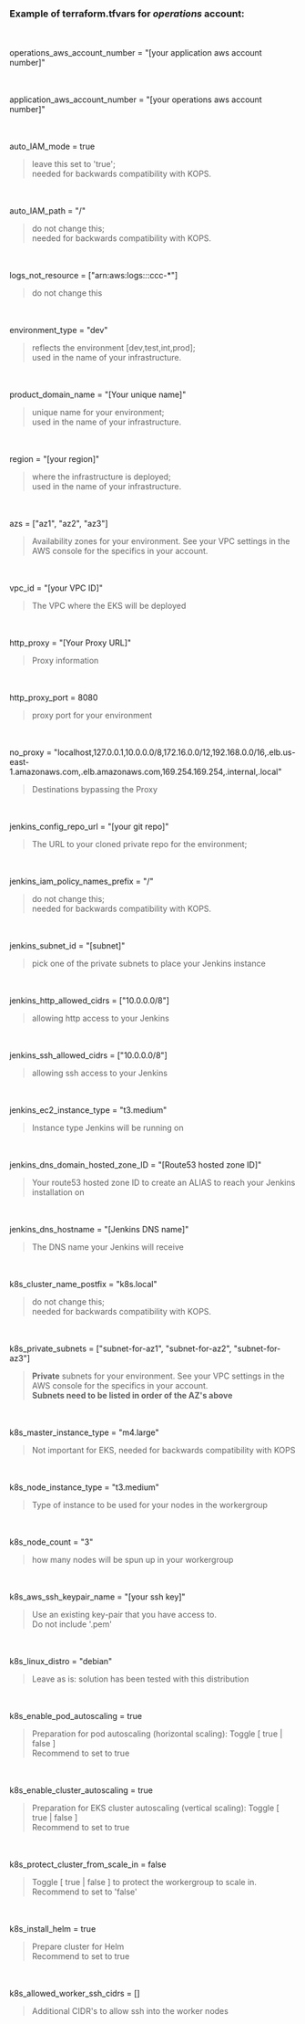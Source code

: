 ### Example of terraform.tfvars for *operations* account:


<br></br>
operations\_aws\_account\_number = "[your application aws account number]"

<br></br>
application\_aws\_account\_number = "[your operations aws account number]"

<br></br>
auto\_IAM\_mode = true  
> leave this set to 'true';  
> needed for backwards compatibility with KOPS.

<br></br>
auto\_IAM\_path = "/"
> do not change this;  
> needed for backwards compatibility with KOPS.

<br></br>
logs\_not\_resource = ["arn:aws:logs:*:*:ccc-*"]
> do not change this

<br></br>
environment\_type = "dev"
> reflects the environment [dev,test,int,prod];  
> used in the name of your infrastructure.

<br></br>
product\_domain\_name = "[Your unique name]"
> unique name for your environment;  
> used in the name of your infrastructure.

<br></br>
region = "[your region]"
> where the infrastructure is deployed;  
> used in the name of your infrastructure.

<br></br>
azs = ["az1", "az2", "az3"]
> Availability zones for your environment.  See your VPC settings in the AWS console for the specifics in your account. 

<br></br>
vpc\_id = "[your VPC ID]"  
> The VPC where the EKS will be deployed

<br></br>
http\_proxy = "[Your Proxy URL]"
> Proxy information

<br></br>
http\_proxy\_port = 8080
> proxy port for your environment

<br></br>
no\_proxy = "localhost,127.0.0.1,10.0.0.0/8,172.16.0.0/12,192.168.0.0/16,.elb.us-east-1.amazonaws.com,.elb.amazonaws.com,169.254.169.254,.internal,.local"
> Destinations bypassing the Proxy

<br></br>
jenkins\_config\_repo\_url = "[your git repo]"  
> The URL to your cloned private repo for the environment;   

<br></br>
jenkins\_iam\_policy\_names\_prefix = "/"
> do not change this;  
> needed for backwards compatibility with KOPS.

<br></br>
jenkins\_subnet\_id = "[subnet]"  
> pick one of the private subnets to place your Jenkins instance

<br></br>
jenkins\_http\_allowed\_cidrs = ["10.0.0.0/8"]  
> allowing http access to your Jenkins

<br></br>
jenkins\_ssh\_allowed\_cidrs = ["10.0.0.0/8"]  
> allowing ssh access to your Jenkins

<br></br>
jenkins\_ec2\_instance\_type = "t3.medium"  
> Instance type Jenkins will be running on

<br></br>
jenkins\_dns\_domain\_hosted\_zone\_ID = "[Route53 hosted zone ID]"  
> Your route53 hosted zone ID to create an ALIAS to reach your Jenkins installation on

<br></br>
jenkins\_dns\_hostname = "[Jenkins DNS name]"  
> The DNS name your Jenkins will receive

<br></br>
k8s\_cluster\_name\_postfix = "k8s.local"  
> do not change this;  
> needed for backwards compatibility with KOPS.

<br></br>
k8s\_private\_subnets = ["subnet-for-az1", "subnet-for-az2", "subnet-for-az3"]
> **Private** subnets for your environment.  See your VPC settings in the AWS console for the specifics in your account.  
> **Subnets need to be listed in order of the AZ's above**

<br></br>
k8s\_master\_instance\_type = "m4.large"
> Not important for EKS, needed for backwards compatibility with KOPS

<br></br>
k8s\_node\_instance\_type = "t3.medium"
> Type of instance to be used for your nodes in the workergroup

<br></br>
k8s\_node\_count = "3"
> how many nodes will be spun up in your workergroup

<br></br>
k8s\_aws\_ssh\_keypair\_name = "[your ssh key]"
> Use an existing key-pair that you have access to.  
> Do not include '.pem'

<br></br>
k8s\_linux\_distro = "debian"
> Leave as is: solution has been tested with this distribution

<br></br>
k8s\_enable\_pod\_autoscaling = true
> Preparation for pod autoscaling (horizontal scaling): Toggle [ true | false ]   
> Recommend to set to true

<br></br>
k8s\_enable\_cluster\_autoscaling = true
> Preparation for EKS cluster autoscaling (vertical scaling): Toggle [ true | false ]  
> Recommend to set to true

<br></br>
k8s\_protect\_cluster\_from\_scale\_in = false
> Toggle [ true | false ] to protect the workergroup to scale in.  
> Recommend to set to 'false'

<br></br>
k8s\_install\_helm = true
> Prepare cluster for Helm  
> Recommend to set to true

<br></br>
k8s\_allowed\_worker\_ssh\_cidrs = []
> Additional CIDR's to allow ssh into the worker nodes

